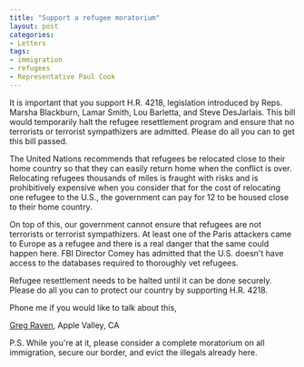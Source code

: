 ```yaml
---
title: "Support a refugee moratorium"
layout: post
categories:
- Letters
tags:
- immigration
- refugees
- Representative Paul Cook
---
```


It is important that you support H.R. 4218, legislation introduced by Reps. Marsha Blackburn, Lamar Smith, Lou Barletta, and Steve DesJarlais. This bill would temporarily halt the refugee resettlement program and ensure that no terrorists or terrorist sympathizers are admitted. Please do all you can to get this bill passed.

The United Nations recommends that refugees be relocated close to their home country so that they can easily return home when the conflict is over. Relocating refugees thousands of miles is fraught with risks and is prohibitively expensive when you consider that for the cost of relocating one refugee to the U.S., the government can pay for 12 to be housed close to their home country.

On top of this, our government cannot ensure that refugees are not terrorists or terrorist sympathizers. At least one of the Paris attackers came to Europe as a refugee and there is a real danger that the same could happen here. FBI Director Comey has admitted that the U.S. doesn't have access to the databases required to thoroughly vet refugees.

Refugee resettlement needs to be halted until it can be done securely. Please do all you can to protect our country by supporting H.R. 4218.

Phone me if you would like to talk about this,

[Greg Raven](https://www.gregraven.org), Apple Valley, CA

P.S. While you're at it, please consider a complete moratorium on all immigration, secure our border, and evict the illegals already here.